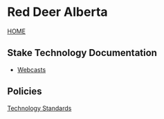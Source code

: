 # Red Deer Alberta

[HOME](https://reddeeralbertastake.github.io)

## Stake Technology Documentation

* [Webcasts](Webcasts.md)

## Policies

[Technology Standards](https://www.churchofjesuschrist.org/help/support/meetinghouse-technology/my-calling-as-a-technology-specialist/technology-standards?lang=eng)
